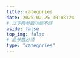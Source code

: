 ```yaml
---
title: categories
date: 2025-02-25 00:08:24
# 以下两参数功能不详
aside: false
top_img: false
# 此参数必须
type: "categories"
---
```

